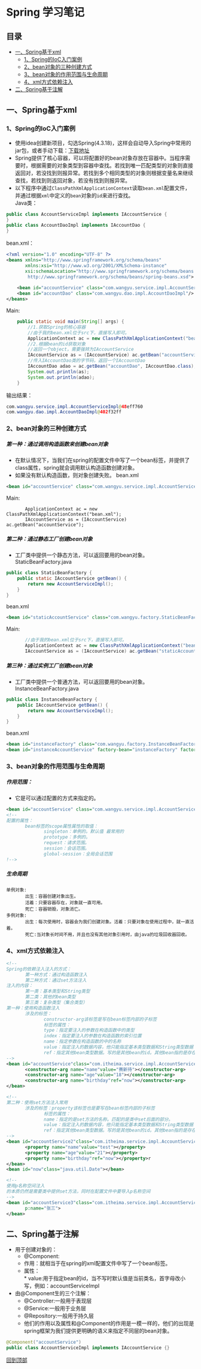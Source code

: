 Spring 学习笔记
====
目录
----
* [一、Spring基于xml](#一spring基于xml)
    * [1、Spring的IoC入门案例](#1spring的IoC入门案例)
    * [2、bean对象的三种创建方式](#2bean对象的三种创建方式)
    * [3、bean对象的作用范围与生命周期](#3bean对象的作用范围与生命周期)
    * [4、xml方式依赖注入](#4xml方式依赖注入)
* [二、Spring基于注解](#二spring基于注解)<br>

一、Spring基于xml
----
### 1、Spring的IoC入门案例
* 使用idea创建新项目，勾选Spring(4.3.18)，这样会自动导入Spring中常用的jar包，或者手动下载：[下载地址](https://repo.spring.io/libs-release-local/org/springframework/spring/ "点击下载")<br>
* Spring提供了核心容器，可以将配置好的bean对象存放在容器中。当程序需要时，根据需要的对象类型到容器中查找。若找到唯一匹配类型的对象则直接返回对，若没找到则报异常。若找到多个相同类型的对象则根据变量名来继续查找，若找到则返回对象，若没有找到则报异常。
* 以下程序中通过`ClassPathXmlApplicationContext`读取`bean.xml`配置文件，并通过根据`xml`中定义的`bean`对象的`id`来进行查找。<br>
Java类：<br>
```Java
public class AccountServiceImpl implements IAccountService {
}
public class AccountDaoImpl implements IAccountDao {
}
```
bean.xml：<br>
```Xml
<?xml version="1.0" encoding="UTF-8" ?>
<beans xmlns="http://www.springframework.org/schema/beans"
       xmlns:xsi="http://www.w3.org/2001/XMLSchema-instance"
       xsi:schemaLocation="http://www.springframework.org/schema/beans
        http://www.springframework.org/schema/beans/spring-beans.xsd">
        
    <bean id="accountService" class="com.wangyu.service.impl.AccountServiceImpl"/>
    <bean id="accountDao" class="com.wangyu.dao.impl.AccountDaoImpl"/>
</beans>
```
Main:<br>
```Java
    public static void main(String[] args) {
        //1.获取Spring的核心容器
        //由于我的bean.xml位于src下，直接写入即可。
        ApplicationContext ac = new ClassPathXmlApplicationContext("bean.xml");
        //2.根据bean的id获取对象
        //返回一个object，需要强转为IAccountService
        IAccountService as = (IAccountService) ac.getBean("accountService");
        //传入IAccountDao类的字节码，返回一个IAccountDao
        IAccountDao adao = ac.getBean("accountDao", IAccountDao.class);
        System.out.println(as);
        System.out.println(adao);
    }
```
输出结果：
```Java
com.wangyu.service.impl.AccountServiceImpl@48eff760
com.wangyu.dao.impl.AccountDaoImpl@402f32ff
```
### 2、bean对象的三种创建方式
##### 第一种：通过调用构造函数来创建bean对象
* 在默认情况下，当我们在spring的配置文件中写了一个bean标签，并提供了class属性，spring就会调用默认构造函数创建对象。
* 如果没有默认构造函数，则对象创建失败。
bean.xml
```Xml
<bean id="accountService" class="com.wangyu.service.impl.AccountServiceImpl"/>
```
Main:
```    //由于我的bean.xml位于src下，直接写入即可。
       ApplicationContext ac = new ClassPathXmlApplicationContext("bean.xml");
       IAccountService as = (IAccountService) ac.getBean("accountService");
```
##### 第二种：通过静态工厂创建bean对象
* 工厂类中提供一个静态方法，可以返回要用的bean对象。
StaticBeanFactory.java
```Java
public class StaticBeanFactory {
    public static IAccountService getBean() {
        return new AccountServiceImpl();
    }
}
```
bean.xml
```Xml
<bean id="staticAccountService" class="com.wangyu.factory.StaticBeanFactory" factory-method="getBean"/>
```
Main:
```Java
       //由于我的bean.xml位于src下，直接写入即可。
       ApplicationContext ac = new ClassPathXmlApplicationContext("bean.xml");
       IAccountService as = (IAccountService) ac.getBean("staticAccountService");
```
##### 第三种：通过实例工厂创建bean对象
* 工厂类中提供一个普通方法，可以返回要用的bean对象。
InstanceBeanFactory.java
```Java
public class InstanceBeanFactory {
    public IAccountService getBean() {
        return new AccountServiceImpl();
    }
}
```
bean.xml
```Xml
<bean id="instanceFactory" class="com.wangyu.factory.InstanceBeanFactory"/>
<bean id="instanceAccountService" factory-bean="instanceFactory" factory-method="getBean"/>
```
### 3、bean对象的作用范围与生命周期
##### 作用范围：
* 它是可以通过配置的方式来指定的。
```xml
<bean id="accountService" class="com.wangyu.service.impl.AccountServiceImpl" scope="prototype"/>
<!--
配置的属性：
       bean标签的scope属性属性的取值：
              singleton：单例的。默认值 最常用的
              prototype：多例的。
              request：请求范围。
              session：会话范围。
              global-session：全局会话范围
!-->
```

##### 生命周期
```
单例对象:
       出生：容器创建对象出生。
       活着：只要容器存在，对象就一直可用。
       死亡：容器销毁，对象消亡。
多例对象:
       出生：每次使用时，容器会为我们创建对象。活着：只要对象在使用过程中，就一直活着。
       死亡:当对象长时间不用，并且也没有其他对象引用时，由java的垃圾回收器回收。
```

### 4、xml方式依赖注入
```xml
<!-- 
Spring的依赖注入注入的方式：
       第一种方式：通过构造函数注入
       第二种方式：通过set方法注入
注入的内容：
       第一类：基本类型和String类型
       第二类：其他的bean类型
       第三类：复杂类型（集合类型）
第一种：使用构造函数注入
       涉及的标签：
              constructor-arg该标签是写在bean标签内部的子标签
              标签的属性：
              type：指定要注入的参数在构造函数中的类型
              index：指定要注入的参数在构造函数的索引位置
              name：指定参数在构造函数的中的名称
              value：指定注入的数据内容，他只能指定基本类型数据和String类型数据
              ref：指定其他bean类型数据。写的是其他bean的id。其他bean指的是存在于spring容器中的bean。
-->
<bean id="accountService"class="com.itheima.service.impl.AccountServiceImpl">
       <constructor-arg name="name"value="赛新待"></constructor-arg>
       <constructor-arg name="age"value="18"></constructor-arg>
       <constructor-arg name="birthday"ref="now"></constructor-arg>
</bean>

<!-- 
第二种：使用set方法注入常用
       涉及的标签：property该标签也是要写在bean标签内部的子标签
              标签的属性：
              name：指定的是set方法的名称。匹配的是类中set后面的部分。
              value：指定注入的数据内容，他只能指定基本类型数据和String类型数据
              ref：指定其他bean类型数据。写的是其他bean的id。其他bean指的是存在于spring容器中的bean。 
-->
<bean id="accountService2"class="com.itheima.service.impl.AccountServiceImpl2">
       <property name="name"value="test"></property>
       <property name="age"value="21"></property>
       <property name="birthday"ref="now"></property>r
</bean>
<bean id="now"class="java.util.Date"></bean>

<!-- 
使用p名称空间注入
的本质仍然是需要类中提供set方法，同时在配置文件中要导入p名称空间 
-->
<bean id="accountService3"class="com.itheima.service.impl.AccountServiceImpl3"
       p:name="张三">
</bean>
```
二、Spring基于注解
----
* 用于创建对象的：<br>
    * @Component:<br>
     * 作用：就相当于在spring的xml配置文件中写了一个bean标签。<br>
     * 属性：<br>
      * value:用于指定bean的id，当不写时默认值是当前类名，首字母改小写，例如：accountServiceImpl<br>
* 由@Component生的三个注解：<br>
    * @Controller:一般用于表现层<br>
    * @Service:一般用于业务层<br>
    * @Repository:一般用于持久层<br>
   * 他们的作用以及属性和@Component的作用是一模一样的，他们的出现是spring框架为我们提供更明确的语义来指定不同层的bean对象。
```Java
@Component("accountService")
public class AccountServiceImpl implements IAccountService {}
```
[回到顶部](#目录)
